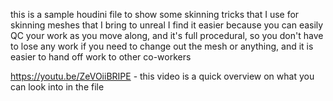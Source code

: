 this is a sample houdini file to show some skinning tricks that I use for skinning meshes that I bring to unreal
I find it easier because you can easily QC your work as you move along, and it's full procedural, so you don't have to lose any work if you need to change out the mesh or anything, and it is easier to hand off work to other co-workers

https://youtu.be/ZeVOiiBRIPE - this video is a quick overview on what you can look into in the file
